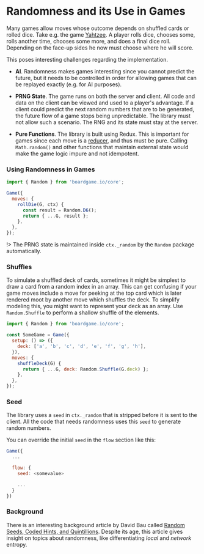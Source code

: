 # Randomness and its Use in Games

Many games allow moves whose outcome depends on shuffled cards or rolled dice.
Take e.g. the game [Yahtzee](https://en.wikipedia.org/wiki/Yahtzee).
A player rolls dice, chooses some, rolls another time, chooses some more, and does a final dice roll.
Depending on the face-up sides he now must choose where he will score.

This poses interesting challenges regarding the implementation.

* **AI**. Randomness makes games interesting since you cannot predict the future, but it
  needs to be controlled in order for allowing games that can be replayed exactly (e.g. for AI purposes).

* **PRNG State**. The game runs on both the server and client.
  All code and data on the client can be viewed and used to a player's advantage.
  If a client could predict the next random numbers that are to be generated, the future flow of a game stops being unpredictable.
  The library must not allow such a scenario. The RNG and its state must stay at the server.

* **Pure Functions**. The library is built using Redux. This is important for games since each move is a [reducer](https://redux.js.org/docs/basics/Reducers.html),
  and thus must be pure. Calling `Math.random()` and other functions that
  maintain external state would make the game logic impure and not idempotent.

### Using Randomness in Games

```js
import { Random } from 'boardgame.io/core';

Game({
  moves: {
    rollDie(G, ctx) {
      const result = Random.D6();
      return { ...G, result };
    },
  },
});
```

!> The PRNG state is maintained inside `ctx._random` by the `Random`
package automatically.

### Shuffles

To simulate a shuffled deck of cards, sometimes it might be simplest to draw a card from a random index in an array. This can get confusing if your game moves
include a move for peeking at the top card which is later rendered moot by
another move which shuffles the deck. To simplify modeling this, you might want
to represent your deck as an array. Use `Random.Shuffle` to perform a shallow
shuffle of the elements.

```js
import { Random } from 'boardgame.io/core';

const SomeGame = Game({
  setup: () => ({
    deck: ['a', 'b', 'c', 'd', 'e', 'f', 'g', 'h'],
  }),
  moves: {
    shuffleDeck(G) {
      return { ...G, deck: Random.Shuffle(G.deck) };
    },
  },
});
```

### Seed

The library uses a `seed` in `ctx._random` that is stripped before it
is sent to the client. All the code that needs randomness uses this
`seed` to generate random numbers.

You can override the initial `seed` in the `flow` section like this:

```js
Game({
  ...

  flow: {
    seed: <somevalue>

    ...
  }
})
```

### Background

There is an interesting background article by David Bau called [Random Seeds, Coded Hints, and Quintillions](http://davidbau.com/archives/2010/01/30/random_seeds_coded_hints_and_quintillions.html).
Despite its age, this article gives insight on topics about randomness, like differentiating _local_ and _network_ entropy.
